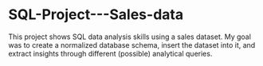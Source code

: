 # SQL-Project---Sales-data
This project shows SQL data analysis skills using a sales dataset.  My goal was to create a normalized database schema, insert the dataset into it, and extract insights through different (possible) analytical queries.
